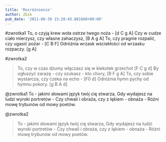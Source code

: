 ```yaml
---
title: 'Rozróżnienie'
author: Zbik
pub_date: '2011-08-30 15:28:45.881660+00:00'
---
```


#zwrotka1
To, o czyją krew woła ostrze twego noża - [d C g A]
Czy w cudze ciało mierzysz, czy własne zahaczysz, [B A g A]
To, czy pragnie rozpalić, czy ugasić pożar - [C B F]
Odróżnia wrzask wściekłości od wrzasku rozpaczy. [g A]

#zwrotka2
>To, czy w czas dżumy włączasz się w klekotek grzechot [F C g d]
>By ogłuszyć zarazę - czy szukasz - kto chory, [B F g A]
>To, czy sobie wystarcza, czy czeka na echo - [F0 d]
>Odróżnia hymn pychy od hymnu pokory. [g B A d]

@zwrotka1
To - jakimi słowami język twój cię stwarza,
Gdy wydajesz na ludzi wyroki portretów -
Czy chwali i obraża, czy z lękiem - obnaża -
Różni mowę trybunów od mowy poetów.

@zwrotka2
>To - jakimi słowami język twój cię stwarza,
>Gdy wydajesz na ludzi wyroki portretów -
>Czy chwali i obraża, czy z lękiem - obnaża -
>Różni mowę trybunów od mowy poetów.